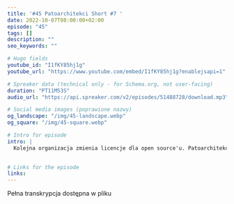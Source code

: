 ```yaml
---
title: '#45 Patoarchitekci Short #7 '
date: 2022-10-07T08:00:00+02:00
episode: "45"
tags: []
description: ""
seo_keywords: ""

# Hugo fields
youtube_id: "I1fKY85hj1g"
youtube_url: "https://www.youtube.com/embed/I1fKY85hj1g?enablejsapi=1"

# Spreaker data (technical only - for Schema.org, not user-facing)
duration: "PT11M53S"
audio_url: "https://api.spreaker.com/v2/episodes/51488728/download.mp3"

# Social media images (poprawione nazwy)
og_landscape: "/img/45-landscape.webp"
og_square: "/img/45-square.webp"

# Intro for episode
intro: |
  Kolejna organizacja zmienia licencje dla open source'u. Patoarchitekci wyjaśniają, czy w takiej sytuacji lepiej przenieść usługi do kogoś innego, czy może… zbudować wszystko od nowa. Posłuchaj i sprawdź!
  

# Links for the episode
links:
---
```


Pełna transkrypcja dostępna w pliku
